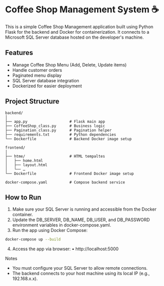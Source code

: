# Coffee Shop Management System ☕️

This is a simple Coffee Shop Management application built using Python Flask for the backend and Docker for containerization. It connects to a Microsoft SQL Server database hosted on the developer's machine.

## Features

- Manage Coffee Shop Menu (Add, Delete, Update items)
- Handle customer orders
- Paginated menu display
- SQL Server database integration
- Dockerized for easier deployment

## Project Structure
```
backend/
│
├── app.py                   # Flask main app
├── CoffeeShop_class.py      # Business logic
├── Pagination_class.py      # Pagination helper
├── requirements.txt         # Python dependencies
└── Dockerfile               # Backend Docker image setup

frontend/
│
├── htme/                    # HTML tempaltes
│   ├── home.html
│   ├── layout.html
│   └── …
└── Dockerfile               # Frontend Docker image setup

docker-compose.yaml          # Compose backend service
```
## How to Run

1. Make sure your SQL Server is running and accessible from the Docker container.
2. Update the DB_SERVER, DB_NAME, DB_USER, and DB_PASSWORD environment variables in docker-compose.yaml.
3. Run the app using Docker Compose:
```bash
docker-compose up --build
```
4. Access the app via browser:
 • http://localhost:5000

Notes
 - You must configure your SQL Server to allow remote connections.
 - The backend connects to your host machine using its local IP (e.g., 192.168.x.x).